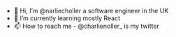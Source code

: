 - 👋 Hi, I’m @narliecholler a software engineer in the UK
- 🌱 I’m currently learning mostly React
- 📫 How to reach me - @charlienoller_ is my twitter 

<!---
narliecholler/narliecholler is a ✨ special ✨ repository because its `README.md` (this file) appears on your GitHub profile.
You can click the Preview link to take a look at your changes.
--->

